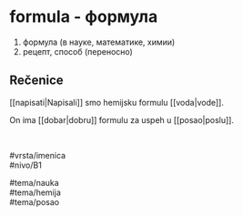 # formula - формула

1. формула (в науке, математике, химии)  
2. рецепт, способ (переносно)

## Rečenice

[[napisati|Napisali]] smo hemijsku formulu [[voda|vode]].

On ima [[dobar|dobru]] formulu za uspeh u [[posao|poslu]].

<br>

#vrsta/imenica  
#nivo/B1  

#tema/nauka  
#tema/hemija  
#tema/posao
